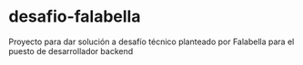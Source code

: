# desafio-falabella
Proyecto para dar solución a desafío técnico planteado por Falabella para el puesto de desarrollador backend
